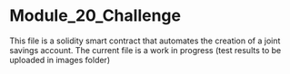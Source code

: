 # Module_20_Challenge
 
 This file is a solidity smart contract that automates the creation of a joint savings account. The current file is a work in progress (test results to be uploaded in images folder)
